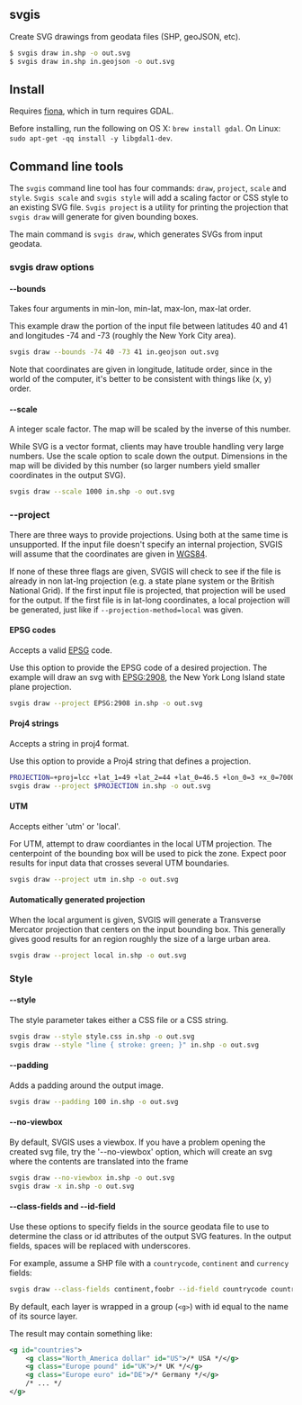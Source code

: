 svgis
-----

Create SVG drawings from geodata files (SHP, geoJSON, etc).

```bash
$ svgis draw in.shp -o out.svg
$ svgis draw in.shp in.geojson -o out.svg
````

## Install

Requires [fiona](http://pypi.python.org/pypi/fiona), which in turn requires GDAL.

Before installing, run the following on OS X: `brew install gdal`.
On Linux: `sudo apt-get -qq install -y libgdal1-dev`.

## Command line tools

The `svgis` command line tool has four commands: `draw`, `project`, `scale` and `style`. `Svgis scale` and `svgis style` will add a scaling factor or CSS style to an existing SVG file. `Svgis project` is a utility for printing the projection that `svgis draw` will generate for given bounding boxes.

The main command is `svgis draw`, which generates SVGs from input geodata.

### svgis draw options
#### --bounds

Takes four arguments in min-lon, min-lat, max-lon, max-lat order.

This example draw the portion of the input file between latitudes 40 and 41 and longitudes -74 and -73 (roughly the New York City area).

````bash
svgis draw --bounds -74 40 -73 41 in.geojson out.svg
````

Note that coordinates are given in longitude, latitude order, since in the world of the computer, it's better to be consistent with things like (x, y) order.

#### --scale

A integer scale factor. The map will be scaled by the inverse of this number.

While SVG is a vector format, clients may have trouble handling very large numbers. Use the scale option to scale down the output. Dimensions in the map will be divided by this number (so larger numbers yield smaller coordinates in the output SVG). 

````bash
svgis draw --scale 1000 in.shp -o out.svg
````

### --project

There are three ways to provide projections. Using both at the same time is unsupported. If the input file doesn't specify an internal projection, SVGIS will assume that the coordinates are given in [WGS84](http://epsg.io/4326).

If none of these three flags are given, SVGIS will check to see if the file is already in non lat-lng projection (e.g. a state plane system or the British National Grid). If the first input file is projected, that projection will be used for the output. If the first file is in lat-long coordinates, a local projection will be generated, just like if `--projection-method=local` was given.

#### EPSG codes

Accepts a valid [EPSG](http://epsg.io) code.

Use this option to provide the EPSG code of a desired projection. The example will draw an svg with [EPSG:2908](http://epsg.io/2908), the New York Long Island state plane projection.

````bash
svgis draw --project EPSG:2908 in.shp -o out.svg
````

#### Proj4 strings

Accepts a string in proj4 format.

Use this option to provide a Proj4 string that defines a projection.

````bash
PROJECTION=+proj=lcc +lat_1=49 +lat_2=44 +lat_0=46.5 +lon_0=3 +x_0=700000 +y_0=6600000 +ellps=GRS80 +towgs84=0,0,0,0,0,0,0 +units=m +no_defs
svgis draw --project $PROJECTION in.shp -o out.svg
````

#### UTM

Accepts either 'utm' or 'local'.

For UTM, attempt to draw coordiantes in the local UTM projection. The centerpoint of the bounding box will be used to pick the zone. Expect poor results for input data that crosses several UTM boundaries.
````bash
svgis draw --project utm in.shp -o out.svg
````

#### Automatically generated projection

When the local argument is given, SVGIS will generate a Transverse Mercator projection that centers on the input bounding box. This generally gives good results for an region roughly the size of a large urban area.

````bash
svgis draw --project local in.shp -o out.svg
````

### Style

#### --style

The style parameter takes either a CSS file or a CSS string.

````bash
svgis draw --style style.css in.shp -o out.svg
svgis draw --style "line { stroke: green; }" in.shp -o out.svg
````

#### --padding

Adds a padding around the output image.

````bash
svgis draw --padding 100 in.shp -o out.svg
````

#### --no-viewbox

By default, SVGIS uses a viewbox. If you have a problem opening the created svg file, try the '--no-viewbox' option, which will create an svg where the contents are translated into the frame

````bash
svgis draw --no-viewbox in.shp -o out.svg
svgis draw -x in.shp -o out.svg
````

#### --class-fields and --id-field

Use these options to specify fields in the source geodata file to use to determine the class or id attributes of the output SVG features. In the output fields, spaces will be replaced with underscores.

For example, assume a SHP file with a `countrycode`, `continent` and `currency` fields:
````bash
svgis draw --class-fields continent,foobr --id-field countrycode countries.shp -o out.svg
````

By default, each layer is wrapped in a group (`<g>`) with id equal to the name of its source layer.

The result may contain something like:
````svg
<g id="countries">
    <g class="North_America dollar" id="US">/* USA */</g>
    <g class="Europe pound" id="UK">/* UK */</g>
    <g class="Europe euro" id="DE">/* Germany */</g>
    /* ... */
</g>
````
